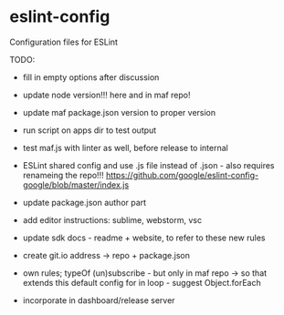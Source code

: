 # eslint-config
Configuration files for ESLint

TODO:
- fill in empty options after discussion
- update node version!!! here and in maf repo!
- update maf package.json version to proper version
- run script on apps dir to test output
- test maf.js with linter as well, before release to internal
- ESLint shared config and use .js file instead of .json - also requires renameing the repo!!!
  https://github.com/google/eslint-config-google/blob/master/index.js
- update package.json author part
- add editor instructions: sublime, webstorm, vsc
- update sdk docs - readme + website, to refer to these new rules
- create git.io address -> repo + package.json
- own rules;
  typeOf
  (un)subscribe - but only in maf repo -> so that extends this default config
  for in loop - suggest Object.forEach

- incorporate in dashboard/release server
